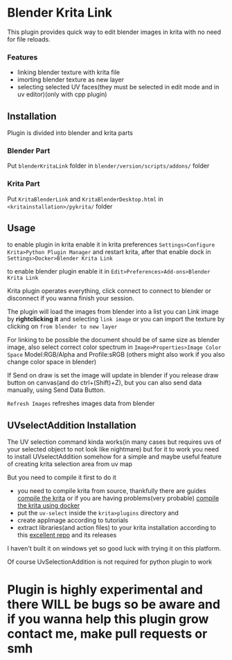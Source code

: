 # Blender Krita Link

This plugin provides quick way to edit blender images in krita with no need for file reloads.

### Features
- linking blender texture with krita file
- imorting blender texture as new layer
- selecting selected UV faces(they must be selected in edit mode and in uv editor)(only with cpp plugin)


## Installation

Plugin is divided into blender and krita parts

### Blender Part

Put `blenderKritaLink` folder in `blender/version/scripts/addons/` folder

### Krita Part

Put `KritaBlenderLink` and `KritaBlenderDesktop.html` in `<kritainstallation>/pykrita/` folder


## Usage

to enable plugin in krita enable it in krita preferences `Settings>Configure Krita>Python Plugin Manager` and restart krita, after that enable dock in `Settings>Docker>Blender Krita Link`

to enable blender plugin enable it in `Edit>Preferences>Add-ons>Blender Krita Link`

Krita plugin operates everything, click connect to connect to blender or disconnect if you wanna finish your session.

The plugin will load the images from blender into a list you can Link image by **rightclicking it** and selecting `link image` or you can import the texture by clicking on `from blender to new layer`

For linking to be possible the document should be of same size as blender image, also select correct color spectrum in `Image>Properties>Image Color Space` Model:RGB/Alpha and Profile:sRGB (others might also work if you also change color space in blender)

If Send on draw is set the image will update in blender if you release draw button on canvas(and do ctrl+(Shift)+Z), but you can also send data manually, using Send Data Button.

`Refresh Images` refreshes images data from blender

## UVselectAddition Installation

The UV selection command kinda works(in many cases but requires uvs of your selected object to not look like nightmare) but for it to work you need to install UVselectAddition somehow for a simple and maybe useful feature of creating krita selection area from uv map 

But you need to compile it first to do it
- you need to compile krita from source, thankfully there are guides [compile the krita](https://docs.krita.org/en/untranslatable_pages/building_krita.html) or if you are having problems(very probable) [compile the krita using docker](https://docs.krita.org/en/untranslatable_pages/building/build_krita_with_docker_on_linux.html)
- put the `uv-select` inside the  `krita>plugins` directory and 
- create appImage according to tutorials
- extract libraries(and action files) to your krita installation according to this [excellent repo](https://github.com/Acly/krita-ai-tools) and its releases

I haven't built it on windows yet so good luck with trying it on this platform.

Of course UvSelectionAddition is not required for python plugin to work

# Plugin is highly experimental and there **WILL** be bugs so be aware and if you wanna help this plugin grow contact me, make pull requests or smh
